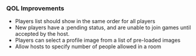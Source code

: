 ### QOL Improvements

- Players list should show in the same order for all players
- New players have a :pending status, and are unable to join games until accepted by the host.
- Players can select a profile image from a list of pre-loaded images
- Allow hosts to specify number of people allowed in a room
